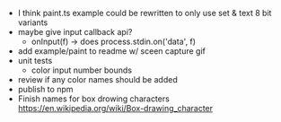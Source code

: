 - I think paint.ts example could be rewritten to only use set & text 8 bit variants
- maybe give input callback api?
  - onInput(f) -> does process.stdin.on('data', f)
- add example/paint to readme w/ sceen capture gif
- unit tests
  - color input number bounds
- review if any color names should be added
- publish to npm
- Finish names for box drowing characters
  <https://en.wikipedia.org/wiki/Box-drawing_character>
